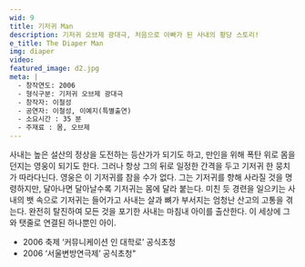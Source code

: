 ```yaml
---
wid: 9
title: 기저귀 Man
description: 기저귀 오브제 광대극, 처음으로 아빠가 된 사내의 황당 스토리!
e_title: The Diaper Man
img: diaper
video:
featured_image: d2.jpg
meta: |
  - 창작연도: 2006
  - 형식구분: 기저귀 오브제 광대극
  - 창작자: 이철성
  - 공연자: 이철성, 이예지(특별출연)
  - 소요시간 : 35 분
  - 주재료 : 몸, 오브제
---
```


사내는 높은 설산의 정상을 도전하는 등산가가 되기도 하고, 만인을 위해 폭탄 위로 몸을 던지는 영웅이 되기도 한다. 그러나 항상 그의 뒤로 일정한 간격을 두고 기저귀 한 뭉치가 따라다닌다. 영웅은 이 기저귀를 참을 수가 없다. 그는 기저귀를 향해 사라질 것을 명령하지만, 달아나면 달아날수록 기저귀는 몸에 달라 붙는다. 미친 듯 경련을 일으키는 사내의 뱃 속으로 기저귀는 들어가고 사내는 살과 뼈가 부서지는 엄청난 산고의 고통을 겪는다. 완전히 탈진하여 모든 것을 포기한 사내는 마침내 아이를 출산한다. 이 세상에 그와 탯줄로 연결된 하나뿐인 아이. 


- 2006 축제 ‘커뮤니케이션 인 대학로’ 공식초청
- 2006 ‘서울변방연극제’ 공식초청"
